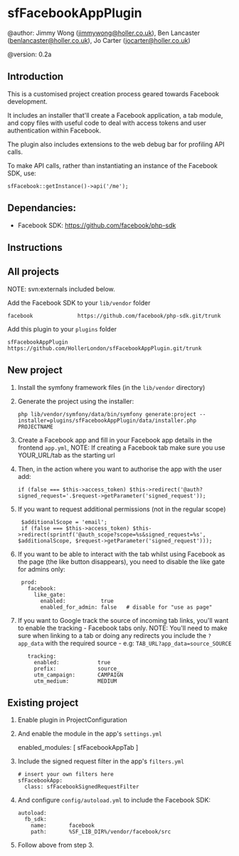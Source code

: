 sfFacebookAppPlugin
=========================

@author:    Jimmy Wong (<jimmywong@holler.co.uk>), Ben Lancaster (<benlancaster@holler.co.uk>), Jo Carter (<jocarter@holler.co.uk>)

@version:   0.2a


Introduction
------------

This is a customised project creation process geared towards Facebook development.

It includes an installer that'll create a Facebook application, a tab module, and copy files with useful code to deal with access tokens and user authentication within Facebook.

The plugin also includes extensions to the web debug bar for profiling API calls.

To make API calls, rather than instantiating an instance of the Facebook SDK, use:

    sfFacebook::getInstance()->api('/me');


Dependancies:
-------------

 * Facebook SDK: https://github.com/facebook/php-sdk

Instructions
------------

## All projects 

NOTE: svn:externals included below.

Add the Facebook SDK to your `lib/vendor` folder
 
    facebook              https://github.com/facebook/php-sdk.git/trunk
    
Add this plugin to your `plugins` folder
 
    sfFacebookAppPlugin   https://github.com/HollerLondon/sfFacebookAppPlugin.git/trunk


## New project

 1. Install the symfony framework files (in the `lib/vendor` directory)
 2. Generate the project using the installer:
 
        php lib/vendor/symfony/data/bin/symfony generate:project --installer=plugins/sfFacebookAppPlugin/data/installer.php PROJECTNAME

 3. Create a Facebook app and fill in your Facebook app details in the frontend `app.yml`, NOTE: If creating a Facebook tab make sure you use YOUR_URL/tab as the starting url 
 4. Then, in the action where you want to authorise the app with the user add:

        if (false === $this->access_token) $this->redirect('@auth?signed_request='.$request->getParameter('signed_request'));

 5. If you want to request additional permissions (not in the regular scope)

         $additionalScope = 'email';
         if (false === $this->access_token) $this->redirect(sprintf('@auth_scope?scope=%s&signed_request=%s', $additionalScope, $request->getParameter('signed_request')));

 6. If you want to be able to interact with the tab whilst using Facebook as the page (the like button disappears), you need to disable the like gate for admins only:

         prod:
           facebook: 
             like_gate:
               enabled:           true
               enabled_for_admin: false   # disable for "use as page"
		      
 7. If you want to Google track the source of incoming tab links, you'll want to enable the tracking - Facebook tabs only. 
 NOTE: You'll need to make sure when linking to a tab or doing any redirects you include the `?app_data` with the required source - e.g: `TAB_URL?app_data=source_SOURCE`

           tracking:
             enabled:            true
             prefix:             source_
             utm_campaign:       CAMPAIGN
             utm_medium:         MEDIUM

## Existing project 

 1. Enable plugin in ProjectConfiguration

 2. And enable the module in the app's `settings.yml`

       enabled_modules:        [ sfFacebookAppTab ]

 3. Include the signed request filter in the app's `filters.yml`

        # insert your own filters here
        sfFacebookApp:
          class: sfFacebookSignedRequestFilter
          
 4. And configure `config/autoload.yml` to include the Facebook SDK:

        autoload:
          fb_sdk:
            name:       facebook
            path:       %SF_LIB_DIR%/vendor/facebook/src
            
 5. Follow above from step 3.
